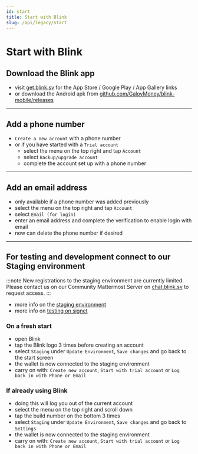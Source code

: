 ```yaml
---
id: start
title: Start with Blink
slug: /api/legacy/start
---
```


# Start with Blink

## Download the Blink app
* visit [get.blink.sv](https://get.blink.sv) for the App Store / Google Play / App Gallery links
* or download the Android apk from [github.com/GaloyMoney/blink-mobile/releases](https://github.com/GaloyMoney/blink-mobile/releases)

---

## Add a phone number
* `Create a new account` with a phone number
* or if you have started with a `Trial account`
  * select the menu on the top right and tap `Account`
  * select `Backup/upgrade account`
  * complete the account set up with a phone number

---

## Add an email address
* only available if a phone number was added previously
* select the menu on the top right and tap `Account`
* select `Email (for login)`
* enter an email address and complete the verification to enable login with email
* now can delete the phone number if desired

---

## For testing and development connect to our Staging environment
:::note
New registrations to the staging environment are currently limited. Please contact us on our Community Mattermost Server on [chat.blink.sv](https://chat.blink.sv) to request access.
:::

* more info on the [staging environment](/self-host/deployment/staging-environment)
* more info on [testing on signet](/self-host/deployment/signet)

### On a fresh start
* open Blink
* tap the Blink logo 3 times before creating an account
* select `Staging` under `Update Environment`, `Save changes` and go back to the start screen
* the wallet is now connected to the staging environment
* carry on with: `Create new account`, `Start with trial account` or `Log back in with Phone or Email`

### If already using Blink
* doing this will log you out of the current account
* select the menu on the top right and scroll down
* tap the build number on the bottom 3 times
* select `Staging` under `Update Environment`, `Save changes` and go back to `Settings`
* the wallet is now connected to the staging environment
* carry on with: `Create new account`, `Start with trial account` or `Log back in with Phone or Email`
